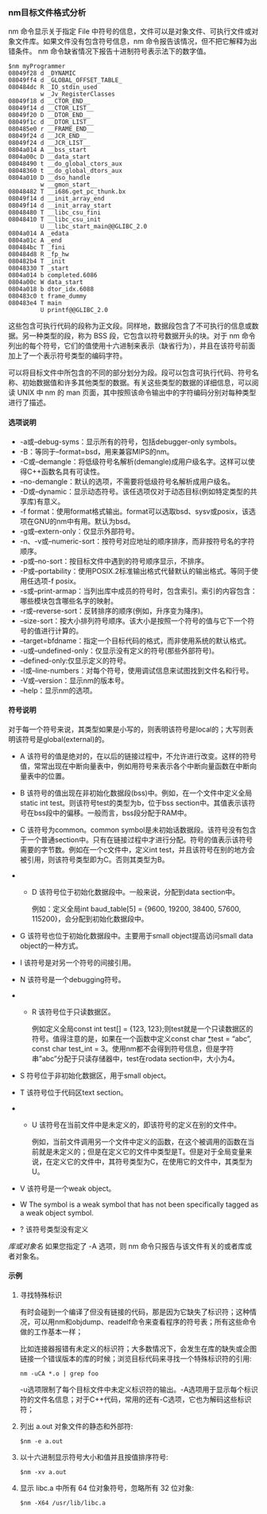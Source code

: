### nm目标文件格式分析

nm 命令显示关于指定 File 中符号的信息，文件可以是对象文件、可执行文件或对象文件库。如果文件没有包含符号信息，nm 命令报告该情况，但不把它解释为出错条件。 nm 命令缺省情况下报告十进制符号表示法下的数字值。

```
$nm myProgrammer
08049f28 d _DYNAMIC
08049ff4 d _GLOBAL_OFFSET_TABLE_
080484dc R _IO_stdin_used
         w _Jv_RegisterClasses
08049f18 d __CTOR_END__
08049f14 d __CTOR_LIST__
08049f20 D __DTOR_END__
08049f1c d __DTOR_LIST__
080485e0 r __FRAME_END__
08049f24 d __JCR_END__
08049f24 d __JCR_LIST__
0804a014 A __bss_start
0804a00c D __data_start
08048490 t __do_global_ctors_aux
08048360 t __do_global_dtors_aux
0804a010 D __dso_handle
         w __gmon_start__
08048482 T __i686.get_pc_thunk.bx
08049f14 d __init_array_end
08049f14 d __init_array_start
08048480 T __libc_csu_fini
08048410 T __libc_csu_init
         U __libc_start_main@@GLIBC_2.0
0804a014 A _edata
0804a01c A _end
080484bc T _fini
080484d8 R _fp_hw
080482b4 T _init
08048330 T _start
0804a014 b completed.6086
0804a00c W data_start
0804a018 b dtor_idx.6088
080483c0 t frame_dummy
080483e4 T main
         U printf@@GLIBC_2.0
```

这些包含可执行代码的段称为正文段。同样地，数据段包含了不可执行的信息或数据。另一种类型的段，称为 BSS 段，它包含以符号数据开头的块。对于 nm 命令列出的每个符号，它们的值使用十六进制来表示（缺省行为），并且在该符号前面加上了一个表示符号类型的编码字符。

可以将目标文件中所包含的不同的部分划分为段。段可以包含可执行代码、符号名称、初始数据值和许多其他类型的数据。有关这些类型的数据的详细信息，可以阅读 UNIX 中 nm 的 man 页面，其中按照该命令输出中的字符编码分别对每种类型进行了描述。

#### 选项说明

- -a或–debug-syms：显示所有的符号，包括debugger-only symbols。
- -B：等同于–format=bsd，用来兼容MIPS的nm。
- -C或–demangle：将低级符号名解析(demangle)成用户级名字。这样可以使得C++函数名具有可读性。
- –no-demangle：默认的选项，不需要将低级符号名解析成用户级名。
- -D或–dynamic：显示动态符号。该任选项仅对于动态目标(例如特定类型的共享库)有意义。
- -f format：使用format格式输出。format可以选取bsd、sysv或posix，该选项在GNU的nm中有用。默认为bsd。
- -g或–extern-only：仅显示外部符号。
- -n、-v或–numeric-sort：按符号对应地址的顺序排序，而非按符号名的字符顺序。
- -p或–no-sort：按目标文件中遇到的符号顺序显示，不排序。
- -P或–portability：使用POSIX.2标准输出格式代替默认的输出格式。等同于使用任选项-f posix。
- -s或–print-armap：当列出库中成员的符号时，包含索引。索引的内容包含：哪些模块包含哪些名字的映射。
- -r或–reverse-sort：反转排序的顺序(例如，升序变为降序)。
- –size-sort：按大小排列符号顺序。该大小是按照一个符号的值与它下一个符号的值进行计算的。
- –target=bfdname：指定一个目标代码的格式，而非使用系统的默认格式。
- -u或–undefined-only：仅显示没有定义的符号(那些外部符号)。
- –defined-only:仅显示定义的符号。
- -l或–line-numbers：对每个符号，使用调试信息来试图找到文件名和行号。
- -V或–version：显示nm的版本号。
- –help：显示nm的选项。

#### 符号说明

对于每一个符号来说，其类型如果是小写的，则表明该符号是local的；大写则表明该符号是global(external)的。

- A 该符号的值是绝对的，在以后的链接过程中，不允许进行改变。这样的符号值，常常出现在中断向量表中，例如用符号来表示各个中断向量函数在中断向量表中的位置。

- B 该符号的值出现在非初始化数据段(bss)中。例如，在一个文件中定义全局static int test。则该符号test的类型为b，位于bss section中。其值表示该符号在bss段中的偏移。一般而言，bss段分配于RAM中。

- C 该符号为common。common symbol是未初始话数据段。该符号没有包含于一个普通section中。只有在链接过程中才进行分配。符号的值表示该符号需要的字节数。例如在一个c文件中，定义int test，并且该符号在别的地方会被引用，则该符号类型即为C。否则其类型为B。

- - D 该符号位于初始化数据段中。一般来说，分配到data section中。

    例如：定义全局int baud_table[5] = {9600, 19200, 38400, 57600, 115200}，会分配到初始化数据段中。

- G 该符号也位于初始化数据段中。主要用于small object提高访问small data object的一种方式。

- I 该符号是对另一个符号的间接引用。

- N 该符号是一个debugging符号。

- - R 该符号位于只读数据区。

    例如定义全局const int test[] = {123, 123};则test就是一个只读数据区的符号。值得注意的是，如果在一个函数中定义const char [*](https://linuxtools-rst.readthedocs.io/zh_CN/latest/tool/nm.html#id4)test = “abc”, const char test_int = 3。使用nm都不会得到符号信息，但是字符串”abc”分配于只读存储器中，test在rodata section中，大小为4。

- S 符号位于非初始化数据区，用于small object。

- T 该符号位于代码区text section。

- - U 该符号在当前文件中是未定义的，即该符号的定义在别的文件中。

    例如，当前文件调用另一个文件中定义的函数，在这个被调用的函数在当前就是未定义的；但是在定义它的文件中类型是T。但是对于全局变量来说，在定义它的文件中，其符号类型为C，在使用它的文件中，其类型为U。

- V 该符号是一个weak object。

- W The symbol is a weak symbol that has not been specifically tagged as a weak object symbol.

- ? 该符号类型没有定义

*库或对象名* 如果您指定了 -A 选项，则 nm 命令只报告与该文件有关的或者库或者对象名。

#### 示例

1. 寻找特殊标识

   有时会碰到一个编译了但没有链接的代码，那是因为它缺失了标识符；这种情况，可以用nm和objdump、readelf命令来查看程序的符号表；所有这些命令做的工作基本一样；

   比如连接器报错有未定义的标识符；大多数情况下，会发生在库的缺失或企图链接一个错误版本的库的时候；浏览目标代码来寻找一个特殊标识符的引用:

   ```
   nm -uCA *.o | grep foo
   ```

   -u选项限制了每个目标文件中未定义标识符的输出。-A选项用于显示每个标识符的文件名信息；对于C++代码，常用的还有-C选项，它也为解码这些标识符；

2. 列出 a.out 对象文件的静态和外部符:

   ```
   $nm -e a.out
   ```

3. 以十六进制显示符号大小和值并且按值排序符号:

   ```
   $nm -xv a.out
   ```

4. 显示 libc.a 中所有 64 位对象符号，忽略所有 32 位对象:

   ```
   $nm -X64 /usr/lib/libc.a
   ```